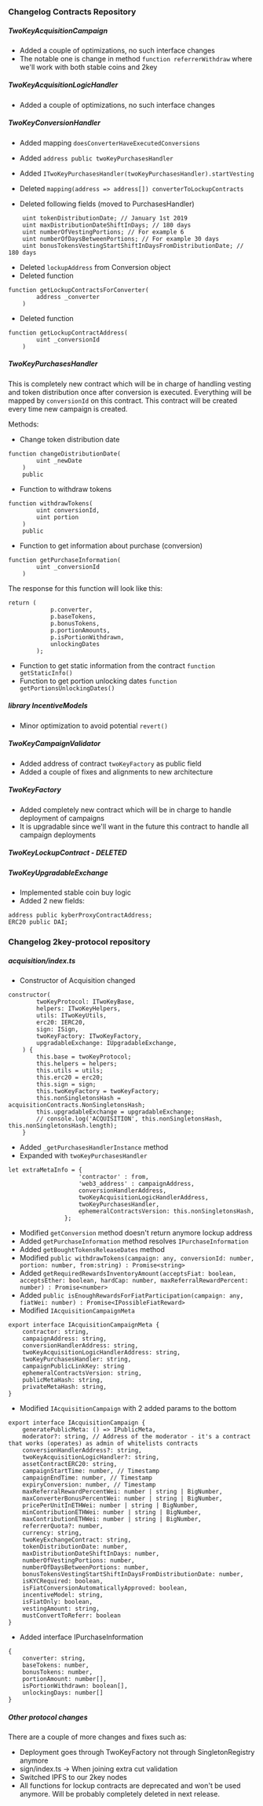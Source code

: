 ### Changelog Contracts Repository

##### TwoKeyAcquisitionCampaign
- Added a couple of optimizations, no such interface changes
- The notable one is change in method `function referrerWithdraw` where we'll work with both stable coins and 2key

##### TwoKeyAcquisitionLogicHandler
- Added a couple of optimizations, no such interface changes

##### TwoKeyConversionHandler
- Added mapping `doesConverterHaveExecutedConversions`
- Added `address public twoKeyPurchasesHandler`
- Added `ITwoKeyPurchasesHandler(twoKeyPurchasesHandler).startVesting`

- Deleted `mapping(address => address[]) converterToLockupContracts` 
- Deleted following fields (moved to PurchasesHandler)
```
    uint tokenDistributionDate; // January 1st 2019
    uint maxDistributionDateShiftInDays; // 180 days
    uint numberOfVestingPortions; // For example 6
    uint numberOfDaysBetweenPortions; // For example 30 days
    uint bonusTokensVestingStartShiftInDaysFromDistributionDate; // 180 days
```
- Deleted `lockupAddress` from Conversion object
- Deleted function 
```
function getLockupContractsForConverter(
        address _converter
    )
```
- Deleted function 
```
function getLockupContractAddress(
        uint _conversionId
    )
```

##### TwoKeyPurchasesHandler
This is completely new contract which will be in charge of handling vesting and token distribution once after conversion is executed.
Everything will be mapped by `conversionId` on this contract. This contract will be created every time new campaign is created.

Methods:
- Change token distribution date
```
function changeDistributionDate(
        uint _newDate
    )
    public
```
- Function to withdraw tokens
```
function withdrawTokens(
        uint conversionId,
        uint portion
    )
    public
```
- Function to get information about purchase (conversion)
```
function getPurchaseInformation(
        uint _conversionId
    )
```
The response for this function will look like this:
```
return (
            p.converter,
            p.baseTokens,
            p.bonusTokens,
            p.portionAmounts,
            p.isPortionWithdrawn,
            unlockingDates
        );
```

- Function to get static information from the contract `function getStaticInfo()`
- Function to get portion unlocking dates `function getPortionsUnlockingDates()`

##### library IncentiveModels
- Minor optimization to avoid potential `revert()`

##### TwoKeyCampaignValidator
- Added address of contract `twoKeyFactory` as public field
- Added a couple of fixes and alignments to new architecture

##### TwoKeyFactory
- Added completely new contract which will be in charge to handle deployment of campaigns
- It is upgradable since we'll want in the future this contract to handle all campaign deployments

##### TwoKeyLockupContract - *DELETED*

##### TwoKeyUpgradableExchange
- Implemented stable coin buy logic
- Added 2 new fields:
```
address public kyberProxyContractAddress;
ERC20 public DAI;
```



### Changelog 2key-protocol repository

##### acquisition/index.ts

- Constructor of Acquisition changed
```
constructor(
        twoKeyProtocol: ITwoKeyBase,
        helpers: ITwoKeyHelpers,
        utils: ITwoKeyUtils,
        erc20: IERC20,
        sign: ISign,
        twoKeyFactory: ITwoKeyFactory,
        upgradableExchange: IUpgradableExchange,
    ) {
        this.base = twoKeyProtocol;
        this.helpers = helpers;
        this.utils = utils;
        this.erc20 = erc20;
        this.sign = sign;
        this.twoKeyFactory = twoKeyFactory;
        this.nonSingletonsHash = acquisitionContracts.NonSingletonsHash;
        this.upgradableExchange = upgradableExchange;
        // console.log('ACQUISITION', this.nonSingletonsHash, this.nonSingletonsHash.length);
    }
```

- Added `_getPurchasesHandlerInstance` method
- Expanded with `twoKeyPurchasesHandler`
```
let extraMetaInfo = {
                    'contractor' : from,
                    'web3_address' : campaignAddress,
                    conversionHandlerAddress,
                    twoKeyAcquisitionLogicHandlerAddress,
                    twoKeyPurchasesHandler,
                    ephemeralContractsVersion: this.nonSingletonsHash,
                };
```
- Modified `getConversion` method doesn't return anymore lockup address
- Added `getPurchaseInformation` method resolves `IPurchaseInformation`
- Added `getBoughtTokensReleaseDates` method 
- Modified `public withdrawTokens(campaign: any, conversionId: number, portion: number, from:string) : Promise<string>`
- Added `getRequiredRewardsInventoryAmount(acceptsFiat: boolean, acceptsEther: boolean, hardCap: number, maxReferralRewardPercent: number) : Promise<number>`
- Added `public isEnoughRewardsForFiatParticipation(campaign: any, fiatWei: number) : Promise<IPossibleFiatReward>`
- Modified `IAcquisitionCampaignMeta`
```
export interface IAcquisitionCampaignMeta {
    contractor: string,
    campaignAddress: string,
    conversionHandlerAddress: string,
    twoKeyAcquisitionLogicHandlerAddress: string,
    twoKeyPurchasesHandler: string,
    campaignPublicLinkKey: string
    ephemeralContractsVersion: string,
    publicMetaHash: string,
    privateMetaHash: string,
}
```
- Modified `IAcquisitionCampaign` with 2 added params to the bottom
```
export interface IAcquisitionCampaign {
    generatePublicMeta: () => IPublicMeta,
    moderator?: string, // Address of the moderator - it's a contract that works (operates) as admin of whitelists contracts
    conversionHandlerAddress?: string,
    twoKeyAcquisitionLogicHandler?: string,
    assetContractERC20: string,
    campaignStartTime: number, // Timestamp
    campaignEndTime: number, // Timestamp
    expiryConversion: number, // Timestamp
    maxReferralRewardPercentWei: number | string | BigNumber,
    maxConverterBonusPercentWei: number | string | BigNumber,
    pricePerUnitInETHWei: number | string | BigNumber,
    minContributionETHWei: number | string | BigNumber,
    maxContributionETHWei: number | string | BigNumber,
    referrerQuota?: number,
    currency: string,
    twoKeyExchangeContract: string,
    tokenDistributionDate: number,
    maxDistributionDateShiftInDays: number,
    numberOfVestingPortions: number,
    numberOfDaysBetweenPortions: number,
    bonusTokensVestingStartShiftInDaysFromDistributionDate: number,
    isKYCRequired: boolean,
    isFiatConversionAutomaticallyApproved: boolean,
    incentiveModel: string,
    isFiatOnly: boolean,
    vestingAmount: string,
    mustConvertToReferr: boolean
}
```

- Added interface IPurchaseInformation
```
{
    converter: string,
    baseTokens: number,
    bonusTokens: number,
    portionAmount: number[],
    isPortionWithdrawn: boolean[],
    unlockingDays: number[]
}
```

##### Other protocol changes
There are a couple of more changes and fixes such as: 
- Deployment goes through TwoKeyFactory not through SingletonRegistry anymore
- sign/index.ts -> When joining extra cut validation
- Switched IPFS to our 2key nodes
- All functions for lockup contracts are deprecated and won't be used anymore. Will be probably completely deleted in next release.

